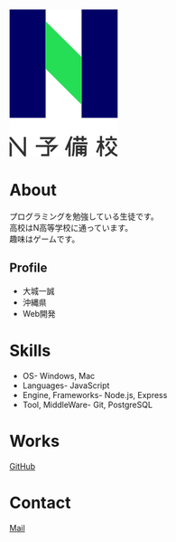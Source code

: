 ![N予備校ロゴ](478b4cf1-private.png)

# About

プログラミングを勉強している生徒です。  
高校はN高等学校に通っています。  
趣味はゲームです。  

## Profile
- 大城一誠
- 沖縄県
- Web開発

# Skills
- OS- Windows, Mac
- Languages- JavaScript
- Engine, Frameworks- Node.js, Express
- Tool, MiddleWare- Git, PostgreSQL

# Works
[GitHub](kazuma0417.github.io)

# Contact
[Mail](kazuma_20n4100016@nnn.ed.jp)
